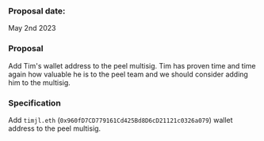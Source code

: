 ### **Proposal date:**

May 2nd 2023

### **Proposal**

Add Tim's wallet address to the peel multisig. Tim has proven time and time again how valuable he is to the peel team and we should consider adding him to the multisig.

### **Specification**

Add `timjl.eth` (`0x960fD7CD779161Cd425Bd8D6cD21121c0326a079`) wallet address to the peel multisig.
